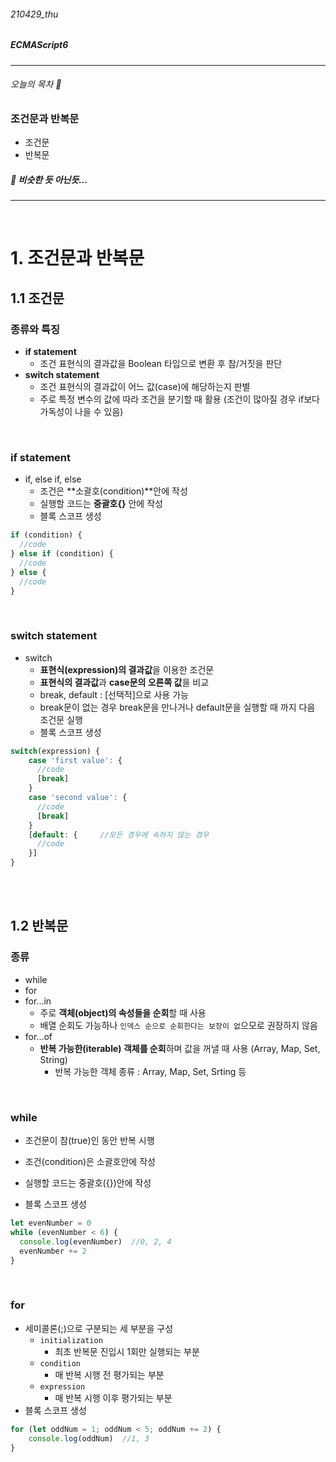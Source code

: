 ###### 210429_thu

##### ECMAScript6

<hr>


###### 오늘의 목차 :musical_note:

### 조건문과 반복문

- 조건문
- 반복문

##### :saxophone: 비슷한 듯 아닌듯...

<hr>
<br>

# 1. 조건문과 반복문

## 1.1 조건문

### 종류와 특징

- **if statement**
  - 조건 표현식의 결과값을 Boolean 타입으로 변환 후 참/거짓을 판단
- **switch statement**
  - 조건 표현식의 결과값이 어느 값(case)에 해당하는지 판별
  - 주로 특정 변수의 값에 따라 조건을 분기할 때 활용 (조건이 많아질  경우 if보다 가독성이 나을 수 있음)

<br>

### if statement

- if, else if, else
  - 조건은 **소괄호(condition)**안에 작성
  - 실행할 코드는 **중괄호{}** 안에 작성
  - 블록 스코프 생성

```js
if (condition) {
  //code
} else if (condition) {
  //code
} else {
  //code
}
```

<br>

### switch statement

- switch
  - **표현식(expression)의 결과값**을 이용한 조건문
  - **표현식의 결과값**과 **case문의 오른쪽 값**을 비교
  - break, default : [선택적]으로 사용 가능
  - break문이 없는 경우 break문을 만나거나 default문을 실행할 때 까지 다음 조건문 실행
  - 블록 스코프 생성

```js
switch(expression) {
    case 'first value': {
      //code
      [break]
    }
    case 'second value': {
      //code
      [break]
    }
    [default: {		//모든 경우에 속하지 않는 경우
      //code
    }]
}
```

<br>

<br>

## 1.2 반복문

### 종류

- while
- for
- for...in
  - 주로 **객체(object)의 속성들을 순회**할 때 사용
  - 배열 순회도 가능하나 `인덱스 순으로 순회한다는 보장이 없`으모로 권장하지 않음
- for...of
  - **반복 가능한(iterable) 객체를 순회**하며 값을 꺼낼 때 사용 (Array, Map, Set, String)
    - 반복 가능한 객체 종류 : Array, Map, Set, Srting 등

<br>

### while

- 조건문이 참(true)인 동안 반복 시행

- 조건(condition)은 소괄호안에 작성
- 실행할 코드는 중괄호({})안에 작성
- 블록 스코프 생성

```js
let evenNumber = 0
while (evenNumber < 6) {
  console.log(evenNumber)  //0, 2, 4
  evenNumber += 2
}
```

<br>

### for

- 세미콜론(;)으로 구분되는 세 부분을 구성
  - `initialization`
    - 최초 반복문 진입시 1회만 실행되는 부분
  - `condition`
    - 매 반복 시행 전 평가되는 부분
  - `expression`
    - 매 반복 시행 이후 평가되는 부분
- 블록 스코프 생성

```js
for (let oddNum = 1; oddNum < 5; oddNum += 2) {
    console.log(oddNum)  //1, 3
}
```

